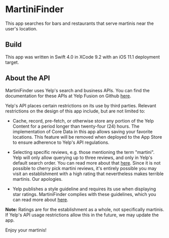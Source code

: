 # MartiniFinder
This app searches for bars and restaurants that serve martinis near the user's location.

## Build
This app was written in Swift 4.0 in XCode 9.2 with an iOS 11.1 deployment target.  

## About the API
MartiniFinder uses Yelp's search and business APIs. You can find the documentation for these APIs at Yelp Fusion on Github [here](https://www.yelp.com/developers/documentation/v3/business_search).

Yelp's API places certain restrictions on its use by third parties. Relevant restrictions on the design of this app include, but are not limited to:

* Cache, record, pre-fetch, or otherwise store any portion of the Yelp Content for a period longer than twenty-four (24) hours. The implementation of Core Data in this app allows saving your favorite locations. This feature will be removed when deployed to the App Store to ensure adherence to Yelp's API regulations.

* Selecting specific reviews, e.g. those mentioning the term "martini". Yelp will only allow querying up to three reviews, and only in Yelp's default search order. You can read more about that [here](https://www.yelp-support.com/article/How-is-the-order-of-reviews-determined?). Since it is not possible to cherry pick martini reviews, it's entirely possible you may visit an establishment with a high rating that nevertheless makes terrible martinis. Our apologies.

* Yelp publishes a style guideline and requires its use when displaying star ratings. MartiniFinder complies with these guidelines, which you can read more about [here](https://www.yelp.com/developers/display_requirements). 

**Note:** Ratings are for the establishment as a whole, not specifically martinis. If Yelp's API usage restrictions allow this in the future, we may update the app.

Enjoy your martinis!




